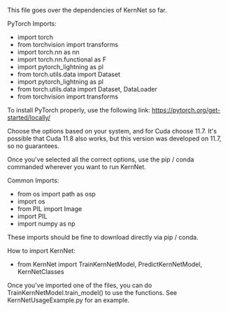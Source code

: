 This file goes over the dependencies of KernNet so far.


PyTorch Imports:
- import torch
- from torchvision import transforms
- import torch.nn as nn
- import torch.nn.functional as F
- import pytorch_lightning as pl
- from torch.utils.data import Dataset
- import pytorch_lightning as pl
- from torch.utils.data import Dataset, DataLoader
- from torchvision import transforms

To install PyTorch properly, use the following link:
https://pytorch.org/get-started/locally/

Choose the options based on your system, and for Cuda choose 11.7.
It's possible that Cuda 11.8 also works, but this version was developed on 11.7, so no guarantees.

Once you've selected all the correct options, use the pip / conda commanded wherever you want to run KernNet.

Common Imports:
- from os import path as osp
- import os
- from PIL import Image
- import PIL
- import numpy as np

These imports should be fine to download directly via pip / conda.

How to import KernNet:
- from KernNet import TrainKernNetModel, PredictKernNetModel, KernNetClasses

Once you've imported one of the files, you can do TrainKernNetModel.train_model() to use the functions. See KernNetUsageExample.py for an example.


